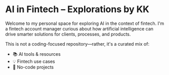 # AI in Fintech – Explorations by KK

Welcome to my personal space for exploring AI in the context of fintech. I'm a fintech account manager curious about how artificial intelligence can drive smarter solutions for clients, processes, and products.

This is not a coding-focused repository—rather, it's a curated mix of:
- 📚 AI tools & resources
- 💡 Fintech use cases
- 🔧 No-code projects
